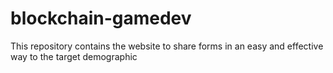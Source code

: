 # blockchain-gamedev

This repository contains the website to share forms in an easy and effective way to the target demographic
